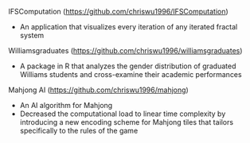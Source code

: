 IFSComputation (https://github.com/chriswu1996/IFSComputation)
  *	An application that visualizes every iteration of any iterated fractal system

Williamsgraduates (https://github.com/chriswu1996/williamsgraduates)
  *	A package in R that analyzes the gender distribution of graduated Williams students and cross-examine their academic performances

Mahjong AI (https://github.com/chriswu1996/mahjong)
  *	An AI algorithm for Mahjong
  * Decreased the computational load to linear time complexity by introducing a new encoding scheme for Mahjong tiles that tailors specifically to the rules of the game
